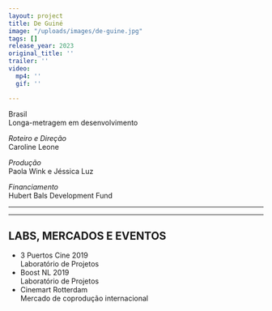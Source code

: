 ```yaml
---
layout: project
title: De Guiné
image: "/uploads/images/de-guine.jpg"
tags: []
release_year: 2023
original_title: ''
trailer: ''
video:
  mp4: ''
  gif: ''

---
```

Brasil  
Longa-metragem em desenvolvimento

_Roteiro e Direção_  
Caroline Leone

_Produção_  
Paola Wink e Jéssica Luz

_Financiamento_  
Hubert Bals Development Fund

***

***

## LABS, MERCADOS E EVENTOS

* 3 Puertos Cine 2019  
  Laboratório de Projetos
* Boost NL 2019  
  Laboratório de Projetos
* Cinemart Rotterdam  
  Mercado de coprodução internacional